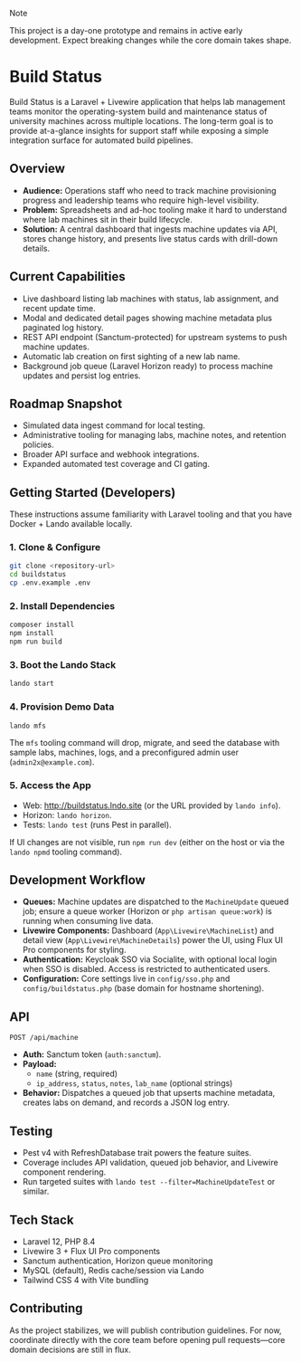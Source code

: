 > [!NOTE]
> This project is a day-one prototype and remains in active early development. Expect breaking changes while the core domain takes shape.

# Build Status

Build Status is a Laravel + Livewire application that helps lab management teams monitor the operating-system build and maintenance status of university machines across multiple locations. The long-term goal is to provide at-a-glance insights for support staff while exposing a simple integration surface for automated build pipelines.

## Overview

- **Audience:** Operations staff who need to track machine provisioning progress and leadership teams who require high-level visibility.
- **Problem:** Spreadsheets and ad-hoc tooling make it hard to understand where lab machines sit in their build lifecycle.
- **Solution:** A central dashboard that ingests machine updates via API, stores change history, and presents live status cards with drill-down details.

## Current Capabilities

- Live dashboard listing lab machines with status, lab assignment, and recent update time.
- Modal and dedicated detail pages showing machine metadata plus paginated log history.
- REST API endpoint (Sanctum-protected) for upstream systems to push machine updates.
- Automatic lab creation on first sighting of a new lab name.
- Background job queue (Laravel Horizon ready) to process machine updates and persist log entries.

## Roadmap Snapshot

- Simulated data ingest command for local testing.
- Administrative tooling for managing labs, machine notes, and retention policies.
- Broader API surface and webhook integrations.
- Expanded automated test coverage and CI gating.

## Getting Started (Developers)

These instructions assume familiarity with Laravel tooling and that you have Docker + Lando available locally.

### 1. Clone & Configure

```bash
git clone <repository-url>
cd buildstatus
cp .env.example .env
```

### 2. Install Dependencies

```bash
composer install
npm install
npm run build
```

### 3. Boot the Lando Stack

```bash
lando start
```

### 4. Provision Demo Data

```bash
lando mfs
```

The `mfs` tooling command will drop, migrate, and seed the database with sample labs, machines, logs, and a preconfigured admin user (`admin2x@example.com`).

### 5. Access the App

- Web: http://buildstatus.lndo.site (or the URL provided by `lando info`).
- Horizon: `lando horizon`.
- Tests: `lando test` (runs Pest in parallel).

If UI changes are not visible, run `npm run dev` (either on the host or via the `lando npmd` tooling command).

## Development Workflow

- **Queues:** Machine updates are dispatched to the `MachineUpdate` queued job; ensure a queue worker (Horizon or `php artisan queue:work`) is running when consuming live data.
- **Livewire Components:** Dashboard (`App\Livewire\MachineList`) and detail view (`App\Livewire\MachineDetails`) power the UI, using Flux UI Pro components for styling.
- **Authentication:** Keycloak SSO via Socialite, with optional local login when SSO is disabled. Access is restricted to authenticated users.
- **Configuration:** Core settings live in `config/sso.php` and `config/buildstatus.php` (base domain for hostname shortening).

## API

`POST /api/machine`

- **Auth:** Sanctum token (`auth:sanctum`).
- **Payload:**
  - `name` (string, required)
  - `ip_address`, `status`, `notes`, `lab_name` (optional strings)
- **Behavior:** Dispatches a queued job that upserts machine metadata, creates labs on demand, and records a JSON log entry.

## Testing

- Pest v4 with RefreshDatabase trait powers the feature suites.
- Coverage includes API validation, queued job behavior, and Livewire component rendering.
- Run targeted suites with `lando test --filter=MachineUpdateTest` or similar.

## Tech Stack

- Laravel 12, PHP 8.4
- Livewire 3 + Flux UI Pro components
- Sanctum authentication, Horizon queue monitoring
- MySQL (default), Redis cache/session via Lando
- Tailwind CSS 4 with Vite bundling

## Contributing

As the project stabilizes, we will publish contribution guidelines. For now, coordinate directly with the core team before opening pull requests—core domain decisions are still in flux.

